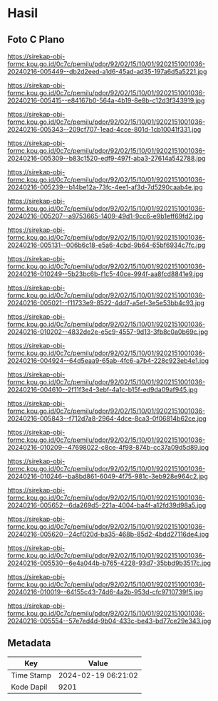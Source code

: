 # Hasil

## Foto C Plano

https://sirekap-obj-formc.kpu.go.id/0c7c/pemilu/pdpr/92/02/15/10/01/9202151001036-20240216-005449--db2d2eed-a1d6-45ad-ad35-197a6d5a5221.jpg

https://sirekap-obj-formc.kpu.go.id/0c7c/pemilu/pdpr/92/02/15/10/01/9202151001036-20240216-005415--e84167b0-564a-4b19-8e8b-c12d3f343919.jpg

https://sirekap-obj-formc.kpu.go.id/0c7c/pemilu/pdpr/92/02/15/10/01/9202151001036-20240216-005343--209cf707-1ead-4cce-801d-1cb10041f331.jpg

https://sirekap-obj-formc.kpu.go.id/0c7c/pemilu/pdpr/92/02/15/10/01/9202151001036-20240216-005309--b83c1520-edf9-497f-aba3-27614a542788.jpg

https://sirekap-obj-formc.kpu.go.id/0c7c/pemilu/pdpr/92/02/15/10/01/9202151001036-20240216-005239--b14be12a-73fc-4ee1-af3d-7d5290caab4e.jpg

https://sirekap-obj-formc.kpu.go.id/0c7c/pemilu/pdpr/92/02/15/10/01/9202151001036-20240216-005207--a9753665-1409-49d1-9cc6-e9b1eff69fd2.jpg

https://sirekap-obj-formc.kpu.go.id/0c7c/pemilu/pdpr/92/02/15/10/01/9202151001036-20240216-005131--006b6c18-e5a6-4cbd-9b64-65bf6934c7fc.jpg

https://sirekap-obj-formc.kpu.go.id/0c7c/pemilu/pdpr/92/02/15/10/01/9202151001036-20240216-010249--5b23bc6b-f1c5-40ce-994f-aa8fcd8841e9.jpg

https://sirekap-obj-formc.kpu.go.id/0c7c/pemilu/pdpr/92/02/15/10/01/9202151001036-20240216-005021--f11733e9-8522-4dd7-a5ef-3e5e53bb4c93.jpg

https://sirekap-obj-formc.kpu.go.id/0c7c/pemilu/pdpr/92/02/15/10/01/9202151001036-20240216-010202--4832de2e-e5c9-4557-9d13-3fb8c0a0b69c.jpg

https://sirekap-obj-formc.kpu.go.id/0c7c/pemilu/pdpr/92/02/15/10/01/9202151001036-20240216-004924--64d5eaa9-65ab-4fc6-a7b4-228c923eb4e1.jpg

https://sirekap-obj-formc.kpu.go.id/0c7c/pemilu/pdpr/92/02/15/10/01/9202151001036-20240216-004610--2f11f3e4-3ebf-4a1c-b15f-ed9da09af945.jpg

https://sirekap-obj-formc.kpu.go.id/0c7c/pemilu/pdpr/92/02/15/10/01/9202151001036-20240216-005843--f712d7a8-2964-4dce-8ca3-0f06814b62ce.jpg

https://sirekap-obj-formc.kpu.go.id/0c7c/pemilu/pdpr/92/02/15/10/01/9202151001036-20240216-010209--47698022-c8ce-4f98-874b-cc37a09d5d89.jpg

https://sirekap-obj-formc.kpu.go.id/0c7c/pemilu/pdpr/92/02/15/10/01/9202151001036-20240216-010246--ba8bd861-6049-4f75-981c-3eb928e964c2.jpg

https://sirekap-obj-formc.kpu.go.id/0c7c/pemilu/pdpr/92/02/15/10/01/9202151001036-20240216-005652--6da269d5-221a-4004-ba4f-a12fd39d98a5.jpg

https://sirekap-obj-formc.kpu.go.id/0c7c/pemilu/pdpr/92/02/15/10/01/9202151001036-20240216-005620--24cf020d-ba35-468b-85d2-4bdd27116de4.jpg

https://sirekap-obj-formc.kpu.go.id/0c7c/pemilu/pdpr/92/02/15/10/01/9202151001036-20240216-005530--6e4a044b-b765-4228-93d7-35bbd9b3517c.jpg

https://sirekap-obj-formc.kpu.go.id/0c7c/pemilu/pdpr/92/02/15/10/01/9202151001036-20240216-010019--64155c43-74d6-4a2b-953d-cfc9710739f5.jpg

https://sirekap-obj-formc.kpu.go.id/0c7c/pemilu/pdpr/92/02/15/10/01/9202151001036-20240216-005554--57e7ed4d-9b04-433c-be43-bd77ce29e343.jpg


## Metadata

| Key        | Value               |
| ---------- | ------------------- |
| Time Stamp | 2024-02-19 06:21:02 |
| Kode Dapil | 9201                |



